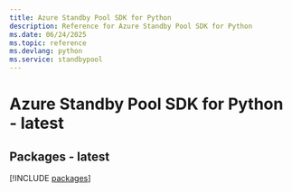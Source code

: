 ```yaml
---
title: Azure Standby Pool SDK for Python
description: Reference for Azure Standby Pool SDK for Python
ms.date: 06/24/2025
ms.topic: reference
ms.devlang: python
ms.service: standbypool
---
```

# Azure Standby Pool SDK for Python - latest
## Packages - latest
[!INCLUDE [packages](standby-pool-index.md)]
